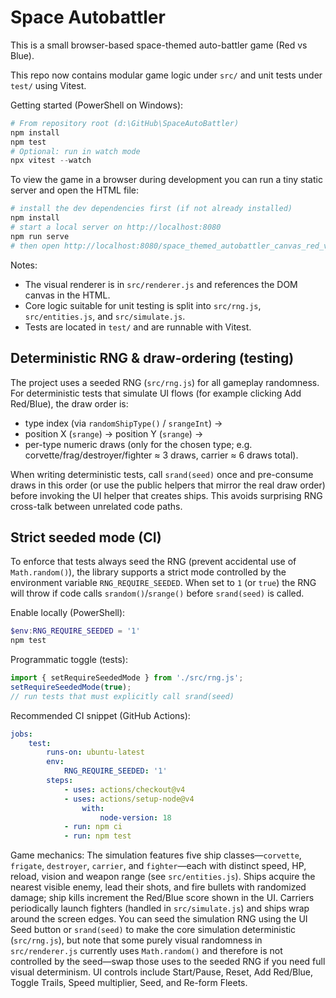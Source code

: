# Space Autobattler

This is a small browser-based space-themed auto-battler game (Red vs Blue).

This repo now contains modular game logic under `src/` and unit tests under `test/` using Vitest.

Getting started (PowerShell on Windows):

```powershell
# From repository root (d:\GitHub\SpaceAutoBattler)
npm install
npm test
# Optional: run in watch mode
npx vitest --watch
```

To view the game in a browser during development you can run a tiny static server and open the HTML file:

```powershell
# install the dev dependencies first (if not already installed)
npm install
# start a local server on http://localhost:8080
npm run serve
# then open http://localhost:8080/space_themed_autobattler_canvas_red_vs_blue.html in your browser
```

Notes:
- The visual renderer is in `src/renderer.js` and references the DOM canvas in the HTML.
- Core logic suitable for unit testing is split into `src/rng.js`, `src/entities.js`, and `src/simulate.js`.
- Tests are located in `test/` and are runnable with Vitest.

Deterministic RNG & draw-ordering (testing)
-----------------------------------------
The project uses a seeded RNG (`src/rng.js`) for all gameplay randomness. For deterministic tests that simulate UI flows (for example clicking Add Red/Blue), the draw order is:

- type index (via `randomShipType()` / `srangeInt`) ->
- position X (`srange`) -> position Y (`srange`) ->
- per-type numeric draws (only for the chosen type; e.g. corvette/frag/destroyer/fighter ≈ 3 draws, carrier ≈ 6 draws total).

When writing deterministic tests, call `srand(seed)` once and pre-consume draws in this order (or use the public helpers that mirror the real draw order) before invoking the UI helper that creates ships. This avoids surprising RNG cross-talk between unrelated code paths.

Strict seeded mode (CI)
-----------------------
To enforce that tests always seed the RNG (prevent accidental use of `Math.random()`), the library supports a strict mode controlled by the environment variable `RNG_REQUIRE_SEEDED`. When set to `1` (or `true`) the RNG will throw if code calls `srandom()`/`srange()` before `srand(seed)` is called.

Enable locally (PowerShell):

```powershell
$env:RNG_REQUIRE_SEEDED = '1'
npm test
```

Programmatic toggle (tests):

```js
import { setRequireSeededMode } from './src/rng.js';
setRequireSeededMode(true);
// run tests that must explicitly call srand(seed)
```

Recommended CI snippet (GitHub Actions):

```yaml
jobs:
	test:
		runs-on: ubuntu-latest
		env:
			RNG_REQUIRE_SEEDED: '1'
		steps:
			- uses: actions/checkout@v4
			- uses: actions/setup-node@v4
				with:
					node-version: 18
			- run: npm ci
			- run: npm test
```

Game mechanics: The simulation features five ship classes—`corvette`, `frigate`, `destroyer`, `carrier`, and `fighter`—each with distinct speed, HP, reload, vision and weapon range (see `src/entities.js`). Ships acquire the nearest visible enemy, lead their shots, and fire bullets with randomized damage; ship kills increment the Red/Blue score shown in the UI. Carriers periodically launch fighters (handled in `src/simulate.js`) and ships wrap around the screen edges. You can seed the simulation RNG using the UI Seed button or `srand(seed)` to make the core simulation deterministic (`src/rng.js`), but note that some purely visual randomness in `src/renderer.js` currently uses `Math.random()` and therefore is not controlled by the seed—swap those uses to the seeded RNG if you need full visual determinism. UI controls include Start/Pause, Reset, Add Red/Blue, Toggle Trails, Speed multiplier, Seed, and Re-form Fleets.

<!-- markdownlint-disable-file -->